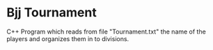 # Bjj Tournament 

C++ Program which reads from file "Tournament.txt" the name of the players and organizes them in to divisions.
